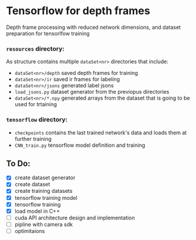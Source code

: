 # Tensorflow for depth frames
Depth frame processing with reduced network dimensions, and dataset preparation for tensorlfow training


### ```resources``` directory:
As structure contains multiple ```dataSet<nr>``` directories that include:
  * ```dataSet<nr>/depth```            saved depth frames for training
  * ```dataSet<nr>/ir```               saved ir frames for labeling
  * ```dataSet<nr>/jsons```            generated label jsons 
  * ```load_jsons.py```           dataset generator from the previopus directories 
  * ```dataSet<nr>/*.npy```                   generated arrays from the dataset that is going to be used for trtaining
  
  ### ```tensorflow``` directory:
* ```checkpoints```        contains the last trained network's data and loads them at further training
* ```CNN_train.py```       tensorflow model definition and training
  
## To Do:
- [x] create dataset generator
- [x] create dataset
- [x] create training datasets
- [x] tensorflow training model 
- [x] tensorflow training
- [x] load model in C++
- [ ] cuda API architecture design and implementation
- [ ] pipline with camera sdk
- [ ] optimitaions
